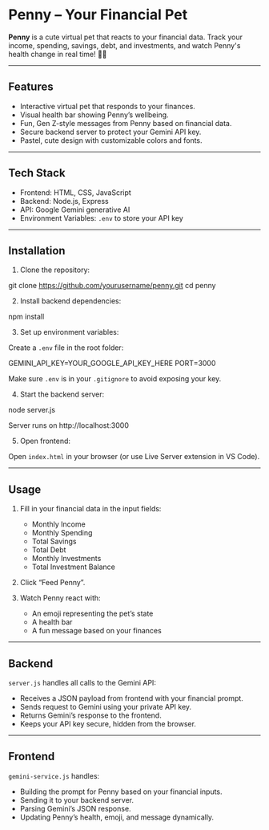 # Penny – Your Financial Pet

**Penny** is a cute virtual pet that reacts to your financial data. Track your income, spending, savings, debt, and investments, and watch Penny's health change in real time! 🥚💖

---

## Features

- Interactive virtual pet that responds to your finances.
- Visual health bar showing Penny’s wellbeing.
- Fun, Gen Z-style messages from Penny based on financial data.
- Secure backend server to protect your Gemini API key.
- Pastel, cute design with customizable colors and fonts.

---

## Tech Stack

- Frontend: HTML, CSS, JavaScript  
- Backend: Node.js, Express  
- API: Google Gemini generative AI  
- Environment Variables: `.env` to store your API key  

---

## Installation

1. Clone the repository:

git clone https://github.com/yourusername/penny.git
cd penny

2. Install backend dependencies:

npm install

3. Set up environment variables:

Create a `.env` file in the root folder:

GEMINI_API_KEY=YOUR_GOOGLE_API_KEY_HERE
PORT=3000

Make sure `.env` is in your `.gitignore` to avoid exposing your key.

4. Start the backend server:

node server.js

Server runs on http://localhost:3000

5. Open frontend:  

Open `index.html` in your browser (or use Live Server extension in VS Code).

---

## Usage

1. Fill in your financial data in the input fields:
   - Monthly Income
   - Monthly Spending
   - Total Savings
   - Total Debt
   - Monthly Investments
   - Total Investment Balance

2. Click “Feed Penny”.  

3. Watch Penny react with:
   - An emoji representing the pet’s state
   - A health bar
   - A fun message based on your finances  

---

## Backend

`server.js` handles all calls to the Gemini API:

- Receives a JSON payload from frontend with your financial prompt.
- Sends request to Gemini using your private API key.
- Returns Gemini’s response to the frontend.
- Keeps your API key secure, hidden from the browser.

---

## Frontend

`gemini-service.js` handles:

- Building the prompt for Penny based on your financial inputs.
- Sending it to your backend server.
- Parsing Gemini’s JSON response.
- Updating Penny’s health, emoji, and message dynamically.